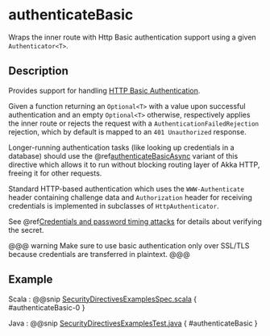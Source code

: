 # authenticateBasic

Wraps the inner route with Http Basic authentication support using a given `Authenticator<T>`.

## Description

Provides support for handling [HTTP Basic Authentication](https://en.wikipedia.org/wiki/Basic_auth).

Given a function returning an `Optional<T>` with a value upon successful authentication and an empty `Optional<T>` otherwise,
respectively applies the inner route or rejects the request with a `AuthenticationFailedRejection` rejection,
which by default is mapped to an `401 Unauthorized` response.

Longer-running authentication tasks (like looking up credentials in a database) should use the @ref[authenticateBasicAsync](authenticateBasicAsync.md)
variant of this directive which allows it to run without blocking routing layer of Akka HTTP, freeing it for other requests.

Standard HTTP-based authentication which uses the `WWW-Authenticate` header containing challenge data and
`Authorization` header for receiving credentials is implemented in subclasses of `HttpAuthenticator`.

See @ref[Credentials and password timing attacks](index.md#credentials-and-timing-attacks-java) for details about verifying the secret.

@@@ warning
Make sure to use basic authentication only over SSL/TLS because credentials are transferred in plaintext.
@@@

## Example

Scala
:  @@snip [SecurityDirectivesExamplesSpec.scala]($test$/scala/docs/http/scaladsl/server/directives/SecurityDirectivesExamplesSpec.scala) { #authenticateBasic-0 }

Java
:  @@snip [SecurityDirectivesExamplesTest.java]($test$/java/docs/http/javadsl/server/directives/SecurityDirectivesExamplesTest.java) { #authenticateBasic }
